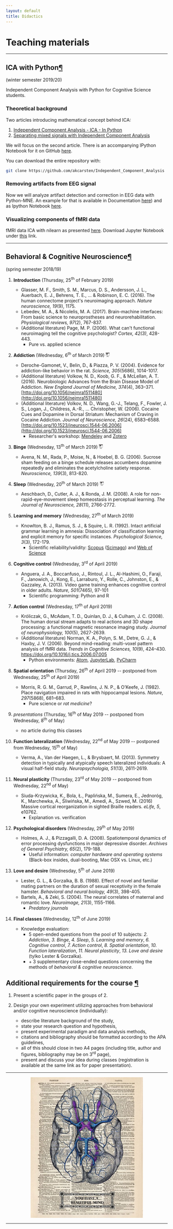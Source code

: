 ```yaml
---
layout: default
title: Didactics
---
```


# Teaching materials

***

## <a name="ica"></a>ICA with Python[¶](#ica)
 (winter semester 2019/20)
&nbsp;

Independent Component Analysis with Python for Cognitive Science students.

### Theoretical background

Two articles introducing mathematical concept behind ICA:
 1. [Independent Component Analysis - ICA - In Python](https://towardsdatascience.com/independent-component-analysis-ica-in-python-a0ef0db0955e)
 2. [Separating mixed signals with Independent Component Analysis](https://towardsdatascience.com/separating-mixed-signals-with-independent-component-analysis-38205188f2f4)

 We will focus on the second article. There is an accompanying IPython Notebook for it on GitHub [here](https://github.com/akcarsten/Independent_Component_Analysis).

 You can download the entire repository with:
 ```bash
 git clone https://github.com/akcarsten/Independent_Component_Analysis
 ```

### Removing artifacts from EEG signal

Now we will analyze artifact detection and correction in EEG data with Python-MNE. An example for that is available in Documentation [here](https://mne.tools/stable/auto_tutorials/preprocessing/plot_40_artifact_correction_ica.html)) and as Ipython Notebook [here](https://mne.tools/stable/_downloads/8f7e6dfc30a66795f2d4e4ae5ca6d23e/plot_40_artifact_correction_ica.ipynb).

### Visualizing components of fMRI data

fMRI data ICA with nilearn as presented [here](https://nilearn.github.io/auto_examples/03_connectivity/plot_canica_resting_state.html). Download Jupyter Notebook under [this](https://nilearn.github.io/_downloads/29bdd1aea8bedf18a8ea178b73260c8a/plot_canica_resting_state.ipynb) link.

***

## <a name="bcn"></a>Behavioral & Cognitive Neuroscience[¶](#bcn)
 (spring semester 2018/19)
&nbsp;

1. __Introduction__ (Thursday, 25<sup>th</sup> of February 2019)
    * Glasser, M. F., Smith, S. M., Marcus, D. S., Andersson, J. L., Auerbach, E. J., Behrens, T. E., ... & Robinson, E. C. (2016). The human connectome project's neuroimaging approach. _Nature neuroscience, 19_(9), 1175.
    * Lebedev, M. A., & Nicolelis, M. A. (2017). Brain-machine interfaces: From basic science to neuroprostheses and neurorehabilitation. _Physiological reviews, 97_(2), 767-837.
    * (Additional literature) Page, M. P. (2006). What can't functional neuroimaging tell the cognitive psychologist? _Cortex, 42(3)_, 428-443.
        * Pure vs. applied science

2. __Addiction__ (Wednesday, 6<sup>th</sup> of March 2019) <a href="https://www.dropbox.com/s/rzant5aj1p28hdi/02_Addiction.pdf?dl=0"><img src="/images/presentation.png" width="12px"></a>
    * Deroche-Gamonet, V., Belin, D., & Piazza, P. V. (2004). Evidence for addiction-like behavior in the rat. _Science, 305_(5686), 1014-1017.
    * (Additional literature) Volkow, N. D., Koob, G. F., & McLellan, A. T. (2016). Neurobiologic Advances from the Brain Disease Model of Addiction. _New England Journal of Medicine, 374_(4), 363–371. [http://doi.org/10.1056/nejmra1511480](http://doi.org/10.1056/nejmra1511480)
    * (Additional literature) Volkov, N. D., Wang, G.-J., Telang, F., Fowler, J. S., Logan, J., Childress, A.-R., … Christopher, W. (2006). Cocaine Cues and Dopamine in Dorsal Striatum: Mechanism of Craving in Cocaine Addiction. _Journal of Neuroscience, 26_(24), 6583–6588. [http://doi.org/10.1523/jneurosci.1544-06.2006](http://doi.org/10.1523/jneurosci.1544-06.2006)
        * Researcher's workshop: [Mendeley](http://mendeley.com/) and [Zotero](https://www.zotero.org/)

3. __Binge__ (Wednesday, 13<sup>th</sup> of March 2019) <a href="https://www.dropbox.com/s/w6r6jrhqp3l0ibh/03_Binge.pdf?dl=0"><img src="/images/presentation.png" width="12px"></a>
    * Avena, N. M., Rada, P., Moise, N., & Hoebel, B. G. (2006). Sucrose sham feeding on a binge schedule releases accumbens dopamine repeatedly and eliminates the acetylcholine satiety response. _Neuroscience, 139_(3), 813-820.

4. __Sleep__ (Wednesday, 20<sup>th</sup> of March 2019) <a href="https://www.dropbox.com/s/9zrwxu6yoxvozlp/04_Sleep.pdf?dl=0"><img src="/images/presentation.png" width="12px"></a>
    * Aeschbach, D., Cutler, A. J., & Ronda, J. M. (2008). A role for non-rapid-eye-movement sleep homeostasis in perceptual learning. _The Journal of Neuroscience, 28_(11), 2766-2772.

5. __Learning and memory__ (Wednesday, 27<sup>th</sup> of March 2019)
    * Knowlton, B. J., Ramus, S. J., & Squire, L. R. (1992). Intact artificial grammar learning in amnesia: Dissociation of classification learning and explicit memory for specific instances. _Psychological Science, 3_(3), 172-179.
        * Scientific reliability/validity: [Scopus](https://en.wikipedia.org/wiki/Scopus) ([Scimago](https://www.scimagojr.com/)) and [Web of Science](https://en.wikipedia.org/wiki/Web_of_Science)

6. __Cognitive control__ (Wednesday, 3<sup>rd</sup> of April 2019)
    * Anguera, J. A., Boccanfuso, J., Rintoul, J. L., Al-Hashimi, O., Faraji, F., Janowich, J., Kong, E., Larraburo, Y., Rolle, C., Johnston, E., & Gazzaley, A. (2013). Video game training enhances cognitive control in older adults. _Nature, 501_(7465), 97-101
        * Scientific programming: Python and R

7. __Action control__ (Wednesday, 17<sup>th</sup> of April 2019)
    * Króliczak, G., McAdam, T. D., Quinlan, D. J., & Culham, J. C. (2008). The human dorsal stream adapts to real actions and 3D shape processing: a functional magnetic resonance imaging study. _Journal of neurophysiology, 100_(5), 2627-2639.
    * (Additional literature) Norman, K. A., Polyn, S. M., Detre, G. J., & Haxby, J. V. (2006). Beyond mind-reading: multi-voxel pattern analysis of fMRI data. _Trends in Cognitive Sciences, 10_(9), 424–430. https://doi.org/10.1016/j.tics.2006.07.005
        * Python environments: [Atom](https://atom.io/), [JupyterLab](https://github.com/jupyterlab/jupyterlab), [PyCharm](https://www.jetbrains.com/pycharm/)

8. __Spatial orientation__ (Thursday, 26<sup>th</sup> of April 2019 -- postponed from Wednesday, 25<sup>th</sup> of April 2019)
    * Morris, R. G. M., Garrud, P., Rawlins, J. N. P., & O’Keefe, J. (1982). Place navigation impaired in rats with hippocampal lesions. _Nature, 297_(5868), 681–683.
        * Pure science or _rat medicine_?

9. _presentations_ (Thursday, 16<sup>th</sup> of May 2019 -- postponed from Wednesday, 8<sup>th</sup> of May)
    * no article during this classes

10. __Function lateralization__ (Wednesday, 22<sup>nd</sup> of May 2019 -- postponed from Wednesday, 15<sup>th</sup> of May)
    * Verma, A., Van der Haegen, L., & Brysbaert, M. (2013). Symmetry detection in typically and atypically speech lateralized individuals: A visual half-field study. _Neuropsychologia, 51_(13), 2611-2619.

11. __Neural plasticity__ (Thursday, 23<sup>rd</sup> of May 2019 -- postponed from Wednesday, 22<sup>nd</sup> of May)
    * Siuda-Krzywicka, K., Bola, Ł., Paplińska, M., Sumera, E., Jednoróg, K., Marchewka, A., Śliwińska, M., Amedi, A., Szwed, M. (2016) Massive cortical reorganization in sighted Braille readers. _eLife, 5_, e10762.  
        * Explanation vs. verification

12. __Psychological disorders__ (Wednesday, 29<sup>th</sup> of May 2019)
    * Holmes, A. J., & Pizzagalli, D. A. (2008). Spatiotemporal dynamics of error processing dysfunctions in major depressive disorder. _Archives of General Psychiatry, 65_(2), 179-188.
        * Useful information: _computer hardware and operating systems_ (Black-box insides, dual-booting, Mac OSX vs. Linux, etc.)

13. __Love and desire__ (Wednesday, 5<sup>th</sup> of June 2019)
    * Lester, G. L., & Gorzalka, B. B. (1988). Effect of novel and familiar mating partners on the duration of sexual receptivity in the female hamster. _Behavioral and neural biology, 49_(3), 398-405.
    * Bartels, A., & Zeki, S. (2004). The neural correlates of maternal and romantic love. _Neuroimage, 21_(3), 1155-1166.
        * _Predatory journals_

14. __Final classes__ (Wednesday, 12<sup>th</sup> of June 2019)
    * Knowledge evaluation:
        * 5 open-ended questions from the pool of 10 subjects: _2. Addiction_, _3. Binge_, _4. Sleep_, _5. Learning and memory_, _6. Cognitive control_, _7. Action control_, _8. Spatial orientation_, _10. Function lateralization_, _11. Neural plasticity_, _13. Love and desire_ (tylko Lester & Gorzalka).
        * \+ 3 supplementary close-ended questions concerning the methods of _behavioral & cognitive neuroscience_.

<!-- Removed.
13. __Cultural mind__ (Wednesday, 5<sup>th</sup> of June 2019)
    * Abboud, S., Maidenbaum, S., Dehaene, S., & Amedi, A. (2015). A number-form area in the blind. _Nature communications, 6_.
        * Useful information regarding social sciences -->


## <a name="bcn_additional"></a>Additional requirements for the course [¶](#bcn_additional)
1. Present a scientific paper in the groups of 2.

2. Design your own experiment utilizing approaches from behavioral and/or cognitive neuroscience (individually):
    * describe literature background of the study,
    * state your research question and hypothesis,
    * present experimental paradigm and data analysis methods,
    * citations and bibliography should be formatted according to the APA guidelines,
    * all of this should close in two A4 pages (including title, author and figures, bibliography may be on 3<sup>rd</sup> page),
    * present and discuss your idea during classes (registration is available at the same link as for paper presentation).


***

<center>
<img src="/images/mind.jpg" width="350">
</center>

***
